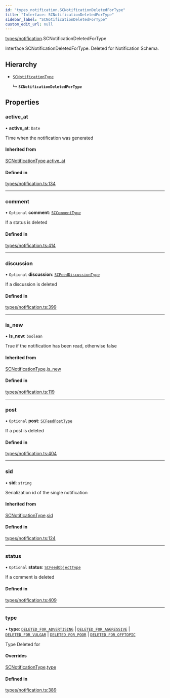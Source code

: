 ```yaml
---
id: "types_notification.SCNotificationDeletedForType"
title: "Interface: SCNotificationDeletedForType"
sidebar_label: "SCNotificationDeletedForType"
custom_edit_url: null
---
```


[types/notification](../modules/types_notification).SCNotificationDeletedForType

Interface SCNotificationDeletedForType.
Deleted for Notification Schema.

## Hierarchy

- [`SCNotificationType`](types_notification.SCNotificationType)

  ↳ **`SCNotificationDeletedForType`**

## Properties

### active\_at

• **active\_at**: `Date`

Time when the notification was generated

#### Inherited from

[SCNotificationType](types_notification.SCNotificationType).[active_at](types_notification.SCNotificationType#active_at)

#### Defined in

[types/notification.ts:134](https://github.com/selfcommunity/community-ui/blob/7897031/packages/sc-core/src/types/notification.ts#L134)

___

### comment

• `Optional` **comment**: [`SCCommentType`](types_comment.SCCommentType)

If a status is deleted

#### Defined in

[types/notification.ts:414](https://github.com/selfcommunity/community-ui/blob/7897031/packages/sc-core/src/types/notification.ts#L414)

___

### discussion

• `Optional` **discussion**: [`SCFeedDiscussionType`](types_feed.SCFeedDiscussionType)

If a discussion is deleted

#### Defined in

[types/notification.ts:399](https://github.com/selfcommunity/community-ui/blob/7897031/packages/sc-core/src/types/notification.ts#L399)

___

### is\_new

• **is\_new**: `boolean`

True if the notification has been read, otherwise false

#### Inherited from

[SCNotificationType](types_notification.SCNotificationType).[is_new](types_notification.SCNotificationType#is_new)

#### Defined in

[types/notification.ts:119](https://github.com/selfcommunity/community-ui/blob/7897031/packages/sc-core/src/types/notification.ts#L119)

___

### post

• `Optional` **post**: [`SCFeedPostType`](types_feed.SCFeedPostType)

If a post is deleted

#### Defined in

[types/notification.ts:404](https://github.com/selfcommunity/community-ui/blob/7897031/packages/sc-core/src/types/notification.ts#L404)

___

### sid

• **sid**: `string`

Serialization id of the single notification

#### Inherited from

[SCNotificationType](types_notification.SCNotificationType).[sid](types_notification.SCNotificationType#sid)

#### Defined in

[types/notification.ts:124](https://github.com/selfcommunity/community-ui/blob/7897031/packages/sc-core/src/types/notification.ts#L124)

___

### status

• `Optional` **status**: [`SCFeedObjectType`](types_feed.SCFeedObjectType)

If a comment is deleted

#### Defined in

[types/notification.ts:409](https://github.com/selfcommunity/community-ui/blob/7897031/packages/sc-core/src/types/notification.ts#L409)

___

### type

• **type**: [`DELETED_FOR_ADVERTISING`](../enums/types_notification.SCNotificationTypologyType#deleted_for_advertising) \| [`DELETED_FOR_AGGRESSIVE`](../enums/types_notification.SCNotificationTypologyType#deleted_for_aggressive) \| [`DELETED_FOR_VULGAR`](../enums/types_notification.SCNotificationTypologyType#deleted_for_vulgar) \| [`DELETED_FOR_POOR`](../enums/types_notification.SCNotificationTypologyType#deleted_for_poor) \| [`DELETED_FOR_OFFTOPIC`](../enums/types_notification.SCNotificationTypologyType#deleted_for_offtopic)

Type Deleted for

#### Overrides

[SCNotificationType](types_notification.SCNotificationType).[type](types_notification.SCNotificationType#type)

#### Defined in

[types/notification.ts:389](https://github.com/selfcommunity/community-ui/blob/7897031/packages/sc-core/src/types/notification.ts#L389)

